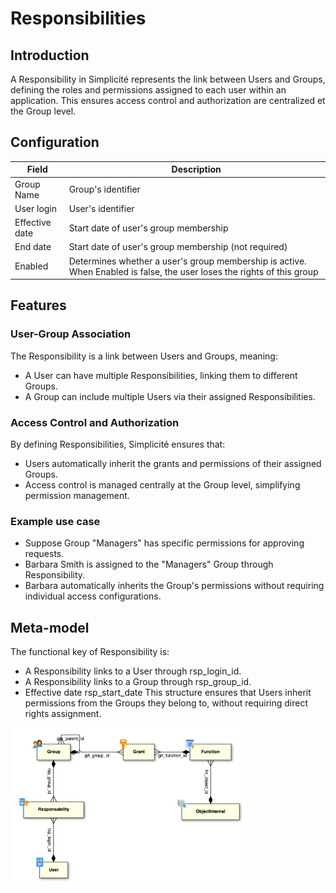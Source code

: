 # Responsibilities

## Introduction 

A Responsibility in Simplicité represents the link between Users and Groups, defining the roles and permissions assigned to each user within an application. This ensures access control and authorization are centralized et the Group level.  

## Configuration

| Field | Description |
| ----- | ----------- |
| Group Name | Group's identifier |
| User login | User's identifier |
| Effective date | Start date of user's group membership |
| End date | Start date of user's group membership (not required) |
| Enabled | Determines whether a user's group membership is active. When Enabled is false, the user loses the rights of this group |  

## Features 

### User-Group Association
The Responsibility is a link between Users and Groups, meaning:

- A User can have multiple Responsibilities, linking them to different Groups.
- A Group can include multiple Users via their assigned Responsibilities.

### Access Control and Authorization
By defining Responsibilities, Simplicité ensures that:

- Users automatically inherit the grants and permissions of their assigned Groups.
- Access control is managed centrally at the Group level, simplifying permission management.

### Example use case
- Suppose Group "Managers" has specific permissions for approving requests.  
- Barbara Smith is assigned to the "Managers" Group through Responsibility.  
- Barbara automatically inherits the Group's permissions without requiring individual access configurations.  
## Meta-model
The functional key of Responsibility is:  

- A Responsibility links to a User through rsp_login_id.  
- A Responsibility links to a Group through rsp_group_id.  
- Effective date rsp_start_date 
This structure ensures that Users inherit permissions from the Groups they belong to, without requiring direct rights assignment.

<img src="meta-model.png" alt="metamodel" width="75%"/> 
